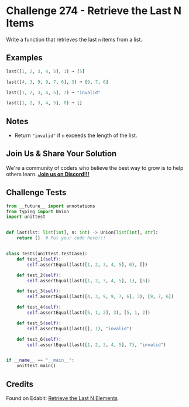 # Challenge 274 - Retrieve the Last N Items

Write a function that retrieves the last `n` items from a list.

## Examples
```python
last([1, 2, 3, 4, 5], 1) ➞ [5]

last([4, 3, 9, 9, 7, 6], 3) ➞ [9, 7, 6]

last([1, 2, 3, 4, 5], 7) ➞ "invalid"

last([1, 2, 3, 4, 5], 0) ➞ []
```
## Notes

- Return `"invalid"` if `n` exceeds the length of the list.

## Join Us & Share Your Solution

We're a community of coders who believe the best way to grow is to help others learn. **[Join us on Discord!!!]("https"://discord.gg/sfHykntuGy)**

## Challenge Tests
```python
from __future__ import annotations
from typing import Union
import unittest


def last(lst: list[int], n: int) -> Union[list[int], str]:
    return []  # Put your code here!!!


class Tests(unittest.TestCase):
    def test_1(self):
        self.assertEqual(last([1, 2, 3, 4, 5], 0), [])

    def test_2(self):
        self.assertEqual(last([1, 2, 3, 4, 5], 1), [5])

    def test_3(self):
        self.assertEqual(last([4, 3, 9, 9, 7, 6], 3), [9, 7, 6])

    def test_4(self):
        self.assertEqual(last([5, 1, 2], 3), [5, 1, 2])

    def test_5(self):
        self.assertEqual(last([], 1), "invalid")

    def test_6(self):
        self.assertEqual(last([1, 2, 3, 4, 5], 7), "invalid")


if __name__ == "__main__":
    unittest.main()
```
## Credits

Found on Edabit: [Retrieve the Last N Elements](https://edabit.com/challenge/HBKAGJZ62JkCTgYX3)
